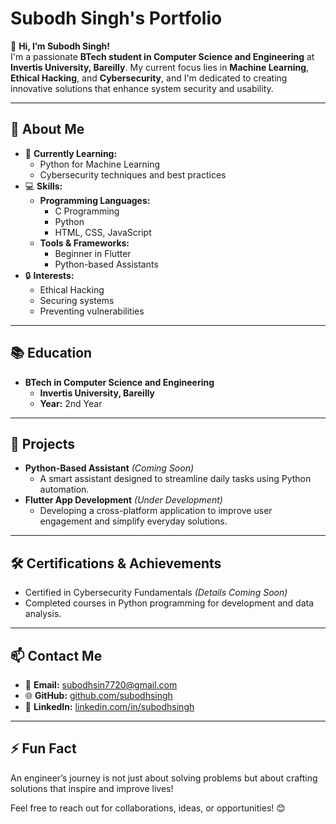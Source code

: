 # Subodh Singh's Portfolio  

👋 **Hi, I’m Subodh Singh!**  
I'm a passionate **BTech student in Computer Science and Engineering** at **Invertis University, Bareilly**. My current focus lies in **Machine Learning**, **Ethical Hacking**, and **Cybersecurity**, and I'm dedicated to creating innovative solutions that enhance system security and usability.  

---

## 🌱 About Me  
- 🎯 **Currently Learning:**  
  - Python for Machine Learning  
  - Cybersecurity techniques and best practices  
- 💻 **Skills:**  
  - **Programming Languages:**  
    - C Programming  
    - Python  
    - HTML, CSS, JavaScript  
  - **Tools & Frameworks:**  
    - Beginner in Flutter  
    - Python-based Assistants  
- 🔒 **Interests:**  
  - Ethical Hacking  
  - Securing systems  
  - Preventing vulnerabilities  

---

## 📚 Education  
- **BTech in Computer Science and Engineering**  
  - **Invertis University, Bareilly**  
  - **Year:** 2nd Year  

---

## 🚀 Projects  
- **Python-Based Assistant** *(Coming Soon)*  
  - A smart assistant designed to streamline daily tasks using Python automation.  
- **Flutter App Development** *(Under Development)*  
  - Developing a cross-platform application to improve user engagement and simplify everyday solutions.  

---

## 🛠 Certifications & Achievements  
- Certified in Cybersecurity Fundamentals *(Details Coming Soon)*  
- Completed courses in Python programming for development and data analysis.  

---

## 📫 Contact Me  
- 📧 **Email:** [subodhsin7720@gmail.com](mailto:subodhsin7720@gmail.com)  
- 🌐 **GitHub:** [github.com/subodhsingh](https://github.com/subodh182/subodh182)  
- 💼 **LinkedIn:** [linkedin.com/in/subodhsingh](https://www.linkedin.com/in/subodh-singh-0751082b2?utm_source=share&utm_campaign=share_via&utm_content=profile&utm_medium=android_app)

---

## ⚡ Fun Fact  
An engineer’s journey is not just about solving problems but about crafting solutions that inspire and improve lives!  

Feel free to reach out for collaborations, ideas, or opportunities! 😊  
